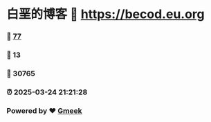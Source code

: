 # 白垩的博客 :link: https://becod.eu.org 
### :page_facing_up: [77](https://becod.eu.org/tag.html) 
### :speech_balloon: 13 
### :hibiscus: 30765 
### :alarm_clock: 2025-03-24 21:21:28 
### Powered by :heart: [Gmeek](https://github.com/Meekdai/Gmeek)
